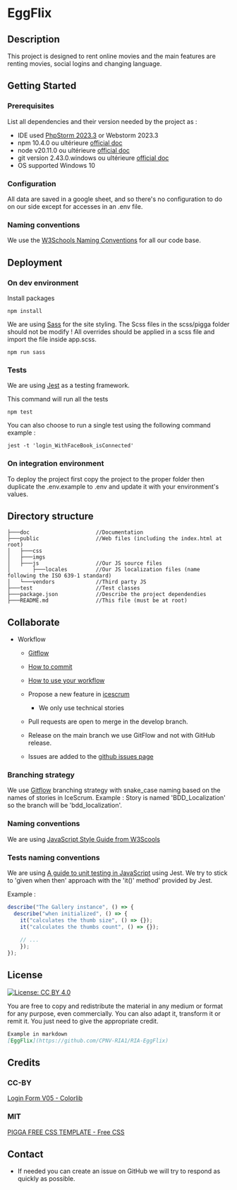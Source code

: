 # EggFlix

## Description

This project is designed to rent online movies and the main features are renting movies, social logins and changing language.

## Getting Started

### Prerequisites

List all dependencies and their version needed by the project as :

* IDE used [PhpStorm 2023.3](https://www.jetbrains.com/phpstorm/) or Webstorm 2023.3
* npm 10.4.0 ou ultérieure [official doc](https://docs.npmjs.com/try-the-latest-stable-version-of-npm)
* node v20.11.0 ou ultérieure [official doc](https://nodejs.org/en/download)
* git version 2.43.0.windows ou ultérieure [official doc](https://git-scm.com/)
* OS supported Windows 10

### Configuration

All data are saved in a google sheet, and so there's no configuration to do on our side except for accesses in an .env file.

### Naming conventions

We use the [W3Schools Naming Conventions](https://www.w3schools.com/js/js_conventions.asp) for all our code base.

## Deployment

### On dev environment
Install packages
```shell
npm install
```

We are using [Sass](https://sass-lang.com/) for the site styling. 
The Scss files in the scss/pigga folder should not be modify ! 
All overrides should be applied in a scss file and import the file inside app.scss.
```
npm run sass
```

### Tests
We are using [Jest](https://jestjs.io/) as a testing framework.

This command will run all the tests
```shell
npm test
```

You can also choose to run a single test using the following command example :
```shell
jest -t 'login_WithFaceBook_isConnected'
```

### On integration environment

To deploy the project first copy the project to the proper folder then duplicate the .env.example to .env and 
update it with your environment's values.

## Directory structure
```shell
├───doc                     //Documentation
├───public                  //Web files (including the index.html at root)
│   ├───css
│   ├───imgs
│   ├───js                  //Our JS source files
│       ├───locales         //Our JS localization files (name following the ISO 639-1 standard)
│   └───vendors             //Third party JS
├───test                    //Test classes
├───package.json            //Describe the project dependendies
├───README.md               //This file (must be at root)
```

## Collaborate

* Workflow
  * [Gitflow](https://www.atlassian.com/fr/git/tutorials/comparing-workflows/gitflow-workflow#:~:text=Gitflow%20est%20l'un%20des,les%20hotfix%20vers%20la%20production.)
  * [How to commit](https://www.conventionalcommits.org/en/v1.0.0/)
  * [How to use your workflow](https://nvie.com/posts/a-successful-git-branching-model/)

  * Propose a new feature in [icescrum](https://icescrum.cpnv.ch/p/RIAEGGFLIX/#/planning) 
    * We only use technical stories
  * Pull requests are open to merge in the develop branch.
  * Release on the main branch we use GitFlow and not with GitHub release.
  * Issues are added to the [github issues page](https://github.com/JuilletMikael/RIA-EggFlix/issues)

### Branching strategy
We use [Gitflow](https://www.atlassian.com/fr/git/tutorials/comparing-workflows/gitflow-workflow) branching strategy with snake_case naming based on the names of stories in IceScrum.
Example : Story is named 'BDD_Localization' so the branch will be 'bdd_localization'.

### Naming conventions
We are using [JavaScript Style Guide from W3Scools](https://www.w3schools.com/js/js_conventions.asp)

### Tests naming conventions
We are using [A guide to unit testing in JavaScript](https://github.com/mawrkus/js-unit-testing-guide) using Jest.
We try to stick to 'given when then' approach with the 'it()' method' provided by Jest.

Example :
```javascript
describe("The Gallery instance", () => {
  describe("when initialized", () => {
    it("calculates the thumb size", () => {});
    it("calculates the thumbs count", () => {});
  
    // ...
    });
});
```

## License
[![License: CC BY 4.0](https://licensebuttons.net/l/by/4.0/80x15.png)](https://creativecommons.org/licenses/by/4.0/)

You are free to copy and redistribute the material in any medium or format for any purpose, even commercially. You can also adapt it, transform it or remit it.
You just need to give the appropriate credit.
```markdown
Example in markdown
[EggFlix](https://github.com/CPNV-RIA1/RIA-EggFlix)
```

## Credits
### CC-BY
[Login Form V05 - Colorlib](https://colorlib.com/wp/template/login-form-05/)
### MIT
[PIGGA FREE CSS TEMPLATE - Free CSS](https://www.free-css.com/free-css-templates/page277/pigga)

## Contact

* If needed you can create an issue on GitHub we will try to respond as quickly as possible.
